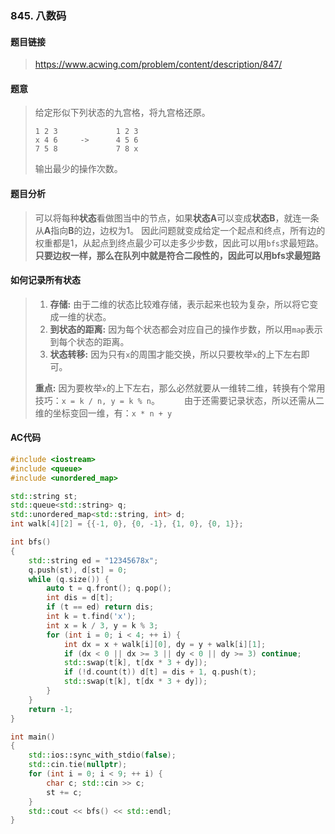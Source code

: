 ### 845. 八数码 
#### 题目链接
> https://www.acwing.com/problem/content/description/847/
#### 题意
> 给定形似下列状态的九宫格，将九宫格还原。
> ```
> 1 2 3             1 2 3
> x 4 6     ->      4 5 6
> 7 5 8             7 8 x
> ```
> 输出最少的操作次数。
#### 题目分析
> 可以将每种**状态**看做图当中的节点，如果**状态A**可以变成**状态B**，就连一条从**A**指向**B**的边，边权为$1$。
> 因此问题就变成给定一个起点和终点，所有边的权重都是$1$，从起点到终点最少可以走多少步数，因此可以用`bfs`求最短路。
> **只要边权一样，那么在队列中就是符合二段性的，因此可以用bfs求最短路**
#### 如何记录所有状态
> 1. **存储:** 由于二维的状态比较难存储，表示起来也较为复杂，所以将它变成一维的状态。
> 2. **到状态的距离:** 因为每个状态都会对应自己的操作步数，所以用`map`表示到每个状态的距离。
> 3. **状态转移:** 因为只有`x`的周围才能交换，所以只要枚举`x`的上下左右即可。
> 
> **重点:** 因为要枚举`x`的上下左右，那么必然就要从一维转二维，转换有个常用技巧：`x = k / n, y = k % n`。
> &emsp;&emsp;&ensp;由于还需要记录状态，所以还需从二维的坐标变回一维，有：`x * n + y `
#### AC代码
```c++
#include <iostream>
#include <queue>
#include <unordered_map>

std::string st;
std::queue<std::string> q;
std::unordered_map<std::string, int> d;
int walk[4][2] = {{-1, 0}, {0, -1}, {1, 0}, {0, 1}};

int bfs()
{
	std::string ed = "12345678x";
	q.push(st), d[st] = 0;
	while (q.size()) {
		auto t = q.front(); q.pop();
		int dis = d[t];
		if (t == ed) return dis;
		int k = t.find('x');						
		int x = k / 3, y = k % 3;
		for (int i = 0; i < 4; ++ i) {
			int dx = x + walk[i][0], dy = y + walk[i][1];
			if (dx < 0 || dx >= 3 || dy < 0 || dy >= 3) continue;
			std::swap(t[k], t[dx * 3 + dy]); 
			if (!d.count(t)) d[t] = dis + 1, q.push(t);
			std::swap(t[k], t[dx * 3 + dy]);
		}
	}
	return -1;
}

int main()
{
	std::ios::sync_with_stdio(false);
	std::cin.tie(nullptr);
	for (int i = 0; i < 9; ++ i) {
		char c; std::cin >> c;
		st += c;
	}
	std::cout << bfs() << std::endl;
}
```